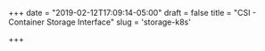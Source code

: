 +++
date = "2019-02-12T17:09:14-05:00"
draft = false
title = "CSI - Container Storage Interface"
slug = 'storage-k8s'

+++

